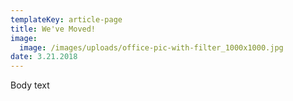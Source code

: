 ```yaml
---
templateKey: article-page
title: We've Moved!
image:
  image: /images/uploads/office-pic-with-filter_1000x1000.jpg
date: 3.21.2018
---
```

Body text
